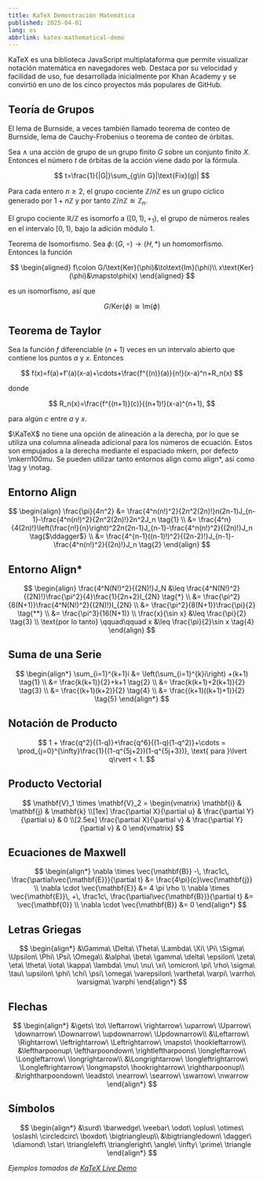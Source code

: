 ```yaml
---
title: KaTeX Demostración Matemática
published: 2025-04-01
lang: es
abbrlink: katex-mathematical-demo
---
```


KaTeX es una biblioteca JavaScript multiplataforma que permite visualizar notación matemática en navegadores web. Destaca por su velocidad y facilidad de uso, fue desarrollada inicialmente por Khan Academy y se convirtió en uno de los cinco proyectos más populares de GitHub.

## Teoría de Grupos

El lema de Burnside, a veces también llamado teorema de conteo de Burnside, lema de Cauchy-Frobenius o teorema de conteo de órbitas.

Sea $\wedge$ una acción de grupo de un grupo finito $G$ sobre un conjunto finito $X$. Entonces el número $t$ de órbitas de la acción viene dado por la fórmula.

$$
t=\frac{1}{|G|}\sum_{g\in G}|\text{Fix}(g)|
$$

Para cada entero $n\ge2$, el grupo cociente $\mathbb{Z}/n\mathbb{Z}$ es un grupo cíclico generado por $1+n\mathbb{Z}$ y por tanto $\mathbb{Z}/n\mathbb{Z}\cong\mathbb{Z}_n$.

El grupo cociente $\mathbb{R}/\mathbb{Z}$ es isomorfo a $([0,1),+_1)$, el grupo de números reales en el intervalo $[0,1)$, bajo la adición módulo 1.

Teorema de Isomorfismo. Sea $\phi\colon(G,\circ)\to(H,*)$ un homomorfismo. Entonces la función

$$
\begin{aligned}
f\colon G/\text{Ker}(\phi)&\to\text{Im}(\phi)\\
x\text{Ker}(\phi)&\mapsto\phi(x)
\end{aligned}
$$

es un isomorfismo, así que

$$
G/\text{Ker}(\phi)\cong \text{Im}(\phi)
$$

## Teorema de Taylor

Sea la función $f$ diferenciable $(n+1)$ veces en un intervalo abierto que contiene los puntos $a$ y $x$. Entonces

$$
 f(x)=f(a)+f'(a)(x-a)+\cdots+\frac{f^{(n)}(a)}{n!}(x-a)^n+R_n(x)
$$

donde

$$
 R_n(x)=\frac{f^{(n+1)}(c)}{(n+1)!}(x-a)^{n+1},
$$

para algún $c$ entre $a$ y $x$.

$\KaTeX$ no tiene una opción de alineación a la derecha, por lo que se utiliza una columna alineada adicional para los números de ecuación. Estos son empujados a la derecha mediante el espaciado mkern, por defecto \mkern100mu. Se pueden utilizar tanto entornos align como align*, así como \tag y \notag.

## Entorno Align

$$
\begin{align}
\frac{\pi}{4n^2} &= \frac{4^n(n!)^2}{2n^2(2n)!}n(2n-1)J_{n-1}-\frac{4^n(n!)^2}{2n^2(2n)!}2n^2J_n \tag{1} \\
&= \frac{4^n}{4(2n)!}\left(\frac{n!}{n}\right)^22n(2n-1)J_{n-1}-\frac{4^n(n!)^2}{(2n)!}J_n \tag{$\ddagger$} \\
&= \frac{4^{n-1}((n-1)!)^2}{(2n-2)!}J_{n-1}-\frac{4^n(n!)^2}{(2n)!}J_n \tag{2}
\end{align}
$$

## Entorno Align*

$$
\begin{align}
\frac{4^N(N!)^2}{(2N)!}J_N &\leq \frac{4^N(N!)^2}{(2N)!}\frac{\pi^2}{4}\frac{1}{2n+2}I_{2N} \tag{*} \\
&= \frac{\pi^2}{8(N+1)}\frac{4^N(N!)^2}{(2N)!}I_{2N} \\
&= \frac{\pi^2}{8(N+1)}\frac{\pi}{2} \tag{**} \\
&= \frac{\pi^3}{16(N+1)} \\
\frac{x}{\sin x} &\leq \frac{\pi}{2} \tag{3} \\
\text{por lo tanto} \qquad\qquad x &\leq \frac{\pi}{2}\sin x \tag{4}
\end{align}
$$

## Suma de una Serie

$$
\begin{align*}
\sum_{i=1}^{k+1}i &= \left(\sum_{i=1}^{k}i\right) +(k+1) \tag{1} \\
&= \frac{k(k+1)}{2}+k+1 \tag{2} \\
&= \frac{k(k+1)+2(k+1)}{2} \tag{3} \\
&= \frac{(k+1)(k+2)}{2} \tag{4} \\
&= \frac{(k+1)((k+1)+1)}{2} \tag{5}
\end{align*}
$$

## Notación de Producto

$$
1 + \frac{q^2}{(1-q)}+\frac{q^6}{(1-q)(1-q^2)}+\cdots
= \prod_{j=0}^{\infty}\frac{1}{(1-q^{5j+2})(1-q^{5j+3})},
\text{ para }\lvert q\rvert < 1.
$$

## Producto Vectorial

$$
\mathbf{V}_1 \times \mathbf{V}_2 = \begin{vmatrix}
\mathbf{i} & \mathbf{j} & \mathbf{k} \\[1ex]
\frac{\partial X}{\partial u} & \frac{\partial Y}{\partial u} & 0 \\[2.5ex]
\frac{\partial X}{\partial v} & \frac{\partial Y}{\partial v} & 0
\end{vmatrix}
$$

## Ecuaciones de Maxwell

$$
\begin{align*}
\nabla \times \vec{\mathbf{B}} -\, \frac1c\, \frac{\partial\vec{\mathbf{E}}}{\partial t} &= \frac{4\pi}{c}\vec{\mathbf{j}} \\
\nabla \cdot \vec{\mathbf{E}} &= 4 \pi \rho \\
\nabla \times \vec{\mathbf{E}}\, +\, \frac1c\, \frac{\partial\vec{\mathbf{B}}}{\partial t} &= \vec{\mathbf{0}} \\
\nabla \cdot \vec{\mathbf{B}} &= 0
\end{align*}
$$

## Letras Griegas

$$
\begin{align*}
&\Gamma\ \Delta\ \Theta\ \Lambda\ \Xi\ \Pi\ \Sigma\ \Upsilon\ \Phi\ \Psi\ \Omega\\
&\alpha\ \beta\ \gamma\ \delta\ \epsilon\ \zeta\ \eta\ \theta\ \iota\ \kappa\ \lambda\ \mu\ \nu\ \xi\ \omicron\ \pi\ \rho\ \sigma\ \tau\ \upsilon\ \phi\ \chi\ \psi\ \omega\ \varepsilon\ \vartheta\ \varpi\ \varrho\ \varsigma\ \varphi
\end{align*}
$$

## Flechas

$$
\begin{align*}
&\gets\ \to\ \leftarrow\ \rightarrow\ \uparrow\ \Uparrow\ \downarrow\ \Downarrow\ \updownarrow\ \Updownarrow\\
&\Leftarrow\ \Rightarrow\ \leftrightarrow\ \Leftrightarrow\ \mapsto\ \hookleftarrow\\
&\leftharpoonup\ \leftharpoondown\ \rightleftharpoons\ \longleftarrow\ \Longleftarrow\ \longrightarrow\\
&\Longrightarrow\ \longleftrightarrow\ \Longleftrightarrow\ \longmapsto\ \hookrightarrow\ \rightharpoonup\\
&\rightharpoondown\ \leadsto\ \nearrow\ \searrow\ \swarrow\ \nwarrow
\end{align*}
$$

## Símbolos

$$
\begin{align*}
&\surd\ \barwedge\ \veebar\ \odot\ \oplus\ \otimes\ \oslash\ \circledcirc\ \boxdot\ \bigtriangleup\\
&\bigtriangledown\ \dagger\ \diamond\ \star\ \triangleleft\ \triangleright\ \angle\ \infty\ \prime\ \triangle
\end{align*}
$$

*Ejemplos tomados de [KaTeX Live Demo](https://sixthform.info/katex/examples/demo.html)*
